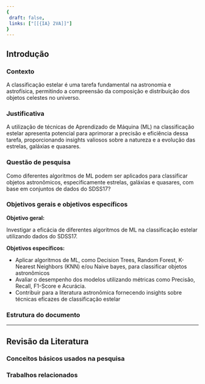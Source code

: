 ```yaml
---
{
 draft: false,
 links: ["[[{IA} 2VA]]"]
}
---
```



## Introdução

### Contexto

A classificação estelar é uma tarefa fundamental na astronomia e astrofísica, permitindo a compreensão da composição e distribuição dos objetos celestes no universo.

### Justificativa

A utilização de técnicas de Aprendizado de Máquina (ML) na classificação estelar apresenta potencial para aprimorar a precisão e eficiência dessa tarefa, proporcionando insights valiosos sobre a natureza e a evolução das estrelas, galáxias e quasares.

### Questão de pesquisa

Como diferentes algoritmos de ML podem ser aplicados para classificar objetos astronômicos, especificamente estrelas, galáxias e quasares, com base em conjuntos de dados do SDSS17?

### Objetivos gerais e objetivos específicos

**Objetivo geral:**

Investigar a eficácia de diferentes algoritmos de ML na classificação estelar utilizando dados do SDSS17.

**Objetivos específicos:**

- Aplicar algoritmos de ML, como Decision Trees, Random Forest, K-Nearest Neighbors (KNN) e/ou Naive bayes, para classificar objetos astronômicos
- Avaliar o desempenho dos modelos utilizando métricas como Precisão, Recall, F1-Score e Acurácia.
- Contribuir para a literatura astronômica fornecendo insights sobre técnicas eficazes de classificação estelar


### Estrutura do documento

---

## Revisão da Literatura

### Conceitos básicos usados na pesquisa



### Trabalhos relacionados